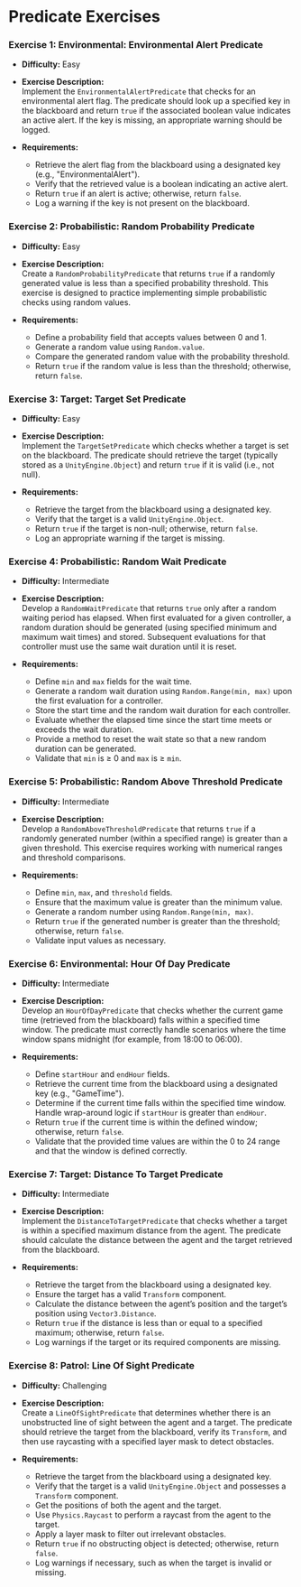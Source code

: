 # Predicate Exercises

### Exercise 1: Environmental: Environmental Alert Predicate

- **Difficulty:** Easy  
- **Exercise Description:**  
  Implement the `EnvironmentalAlertPredicate` that checks for an environmental alert flag. The predicate should look up a specified key in the blackboard and return `true` if the associated boolean value indicates an active alert. If the key is missing, an appropriate warning should be logged.

- **Requirements:**
  - Retrieve the alert flag from the blackboard using a designated key (e.g., "EnvironmentalAlert").
  - Verify that the retrieved value is a boolean indicating an active alert.
  - Return `true` if an alert is active; otherwise, return `false`.
  - Log a warning if the key is not present on the blackboard.

### Exercise 2: Probabilistic: Random Probability Predicate

- **Difficulty:** Easy  
- **Exercise Description:**  
  Create a `RandomProbabilityPredicate` that returns `true` if a randomly generated value is less than a specified probability threshold. This exercise is designed to practice implementing simple probabilistic checks using random values.

- **Requirements:**
  - Define a probability field that accepts values between 0 and 1.
  - Generate a random value using `Random.value`.
  - Compare the generated random value with the probability threshold.
  - Return `true` if the random value is less than the threshold; otherwise, return `false`.

### Exercise 3: Target: Target Set Predicate

- **Difficulty:** Easy  
- **Exercise Description:**  
  Implement the `TargetSetPredicate` which checks whether a target is set on the blackboard. The predicate should retrieve the target (typically stored as a `UnityEngine.Object`) and return `true` if it is valid (i.e., not null).

- **Requirements:**
  - Retrieve the target from the blackboard using a designated key.
  - Verify that the target is a valid `UnityEngine.Object`.
  - Return `true` if the target is non-null; otherwise, return `false`.
  - Log an appropriate warning if the target is missing.

### Exercise 4: Probabilistic: Random Wait Predicate

- **Difficulty:** Intermediate  
- **Exercise Description:**  
  Develop a `RandomWaitPredicate` that returns `true` only after a random waiting period has elapsed. When first evaluated for a given controller, a random duration should be generated (using specified minimum and maximum wait times) and stored. Subsequent evaluations for that controller must use the same wait duration until it is reset.

- **Requirements:**
  - Define `min` and `max` fields for the wait time.
  - Generate a random wait duration using `Random.Range(min, max)` upon the first evaluation for a controller.
  - Store the start time and the random wait duration for each controller.
  - Evaluate whether the elapsed time since the start time meets or exceeds the wait duration.
  - Provide a method to reset the wait state so that a new random duration can be generated.
  - Validate that `min` is ≥ 0 and `max` is ≥ `min`.

### Exercise 5: Probabilistic: Random Above Threshold Predicate

- **Difficulty:** Intermediate  
- **Exercise Description:**  
  Develop a `RandomAboveThresholdPredicate` that returns `true` if a randomly generated number (within a specified range) is greater than a given threshold. This exercise requires working with numerical ranges and threshold comparisons.

- **Requirements:**
  - Define `min`, `max`, and `threshold` fields.
  - Ensure that the maximum value is greater than the minimum value.
  - Generate a random number using `Random.Range(min, max)`.
  - Return `true` if the generated number is greater than the threshold; otherwise, return `false`.
  - Validate input values as necessary.

### Exercise 6: Environmental: Hour Of Day Predicate

- **Difficulty:** Intermediate  
- **Exercise Description:**  
  Develop an `HourOfDayPredicate` that checks whether the current game time (retrieved from the blackboard) falls within a specified time window. The predicate must correctly handle scenarios where the time window spans midnight (for example, from 18:00 to 06:00).

- **Requirements:**
  - Define `startHour` and `endHour` fields.
  - Retrieve the current time from the blackboard using a designated key (e.g., "GameTime").
  - Determine if the current time falls within the specified time window. Handle wrap-around logic if `startHour` is greater than `endHour`.
  - Return `true` if the current time is within the defined window; otherwise, return `false`.
  - Validate that the provided time values are within the 0 to 24 range and that the window is defined correctly.

### Exercise 7: Target: Distance To Target Predicate

- **Difficulty:** Intermediate  
- **Exercise Description:**  
  Implement the `DistanceToTargetPredicate` that checks whether a target is within a specified maximum distance from the agent. The predicate should calculate the distance between the agent and the target retrieved from the blackboard.

- **Requirements:**
  - Retrieve the target from the blackboard using a designated key.
  - Ensure the target has a valid `Transform` component.
  - Calculate the distance between the agent’s position and the target’s position using `Vector3.Distance`.
  - Return `true` if the distance is less than or equal to a specified maximum; otherwise, return `false`.
  - Log warnings if the target or its required components are missing.

### Exercise 8: Patrol: Line Of Sight Predicate

- **Difficulty:** Challenging  
- **Exercise Description:**  
  Create a `LineOfSightPredicate` that determines whether there is an unobstructed line of sight between the agent and a target. The predicate should retrieve the target from the blackboard, verify its `Transform`, and then use raycasting with a specified layer mask to detect obstacles.

- **Requirements:**
  - Retrieve the target from the blackboard using a designated key.
  - Verify that the target is a valid `UnityEngine.Object` and possesses a `Transform` component.
  - Get the positions of both the agent and the target.
  - Use `Physics.Raycast` to perform a raycast from the agent to the target.
  - Apply a layer mask to filter out irrelevant obstacles.
  - Return `true` if no obstructing object is detected; otherwise, return `false`.
  - Log warnings if necessary, such as when the target is invalid or missing.


